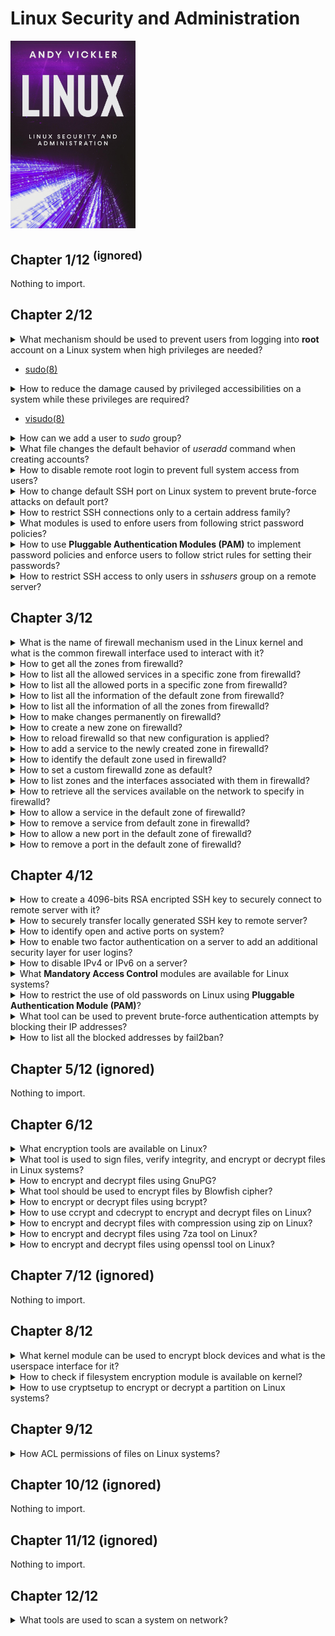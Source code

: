 # Linux Security and Administration
<img src="../covers/linux-security-and-administration.jpg" width="200"/>

## Chapter 1/12 <sup>(ignored)</sup>

Nothing to import.

## Chapter 2/12

<details>
<summary>What mechanism should be used to prevent users from logging into <b>root</b> account on a Linux system when high privileges are needed?</summary>

> Using `sudo` accounts.
>
> ---
> **Resources**
> -
> ---
> **References**
> ---
</details>

* [sudo(8)](https://manpages.org/sudo/8)

<details>
<summary>How to reduce the damage caused by privileged accessibilities on a system while these privileges are required?</summary>

> Using a limited access account and by separating fine grained privileges into activities, causes damage to whole system reduced.
>
> ---
> **Resources**
> -
> ---
> **References**
> ---
</details>

* [visudo(8)](https://manpages.org/visudo/8)

<details>
<summary>How can we add a user to <i>sudo</i> group?</summary>

> On account creation:
>
> ```sh
> useradd -s /bin/bash -m -G sudo <username>
> ``````
>
> > After account creation:
>
> ```sh
> usermod -a -G sudo <username>
> ``````
>
> ---
> **Resources**
> -
> ---
> **References**
> - [useradd(8)](https://manpages.org/useradd/8)
> ---
</details>


<details>
<summary>What file changes the default behavior of <i>useradd</i> command when creating accounts?</summary>

> ```sh
> /etc/login.defs
> ``````
>
> ---
> **Resources**
> -

> **References**
> - [login.defs(5)](https://manpages.org/logindefs/5)
---
</details>

<details>
<summary>How to disable remote root login to prevent full system access from users?</summary>

> Set following configuration variable to `no` in `sshd` configuration:
>
> ```sh
> sudoedit /etc/ssh/sshd_config
> ``````
>
> ```conf
> PermitRootLogin no
> ``````
>
> And restart `sshd.service` on `systemd`:
>
> ```sh
> sudo systemctl restart sshd.service
> ``````
>
> ---
> **Resources**
> -

> **References**
> - [sshd\_config(5)](https://manpages.org/sshd_config/5)
> ---
</details>

<details>
<summary>How to change default SSH port on Linux system to prevent brute-force attacks on default port?</summary>

> ```sh
> sudoedit /etc/ssh/sshd_config
> ``````
>
> ```conf
> Port 9292
> ``````
>
> ---
> **Resources**
> -
> ---
> **References**
> ---
</details>

<details>
<summary>How to restrict SSH connections only to a certain address family?</summary>

> ```sh
> sudoedit /etc/ssh/sshd_config
> ``````
>
> ```conf
> AddressFamily inet
> ``````
>
> ```sh
> sudo systemctl reload ssh
> ``````
>
> ---
> **Resources**
> -
>
> ---
> **References**
> ---
</details>

<details>
<summary>What modules is used to enfore users from following strict password policies?</summary>

> **Pluggable Authentication Modules (PAM)**
>
> **CentOS** and **Red Hat** distros already come with **PAM** enabled.
>
> *archlinux*
> ```sh
> sudo pacman -S pam
> ``````
>
> *debian*
> ```sh
> sudo apt install libpam-cracklib
> ``````
>
> ---
> **Resources**
> -

> **References**
> - [pam(8)](https://manpages.org/pam/8)
> ---
</details>

<details>
<summary>How to use <b>Pluggable Authentication Modules (PAM)</b> to implement password policies and enforce users to follow strict rules for setting their passwords?</summary>

> Configure **PAM** by editing following configuration file:
>
> ```sh
> sudoedit /etc/pam.d/passwd
> ``````
>
> Uncomment the line having following content:
>
> ```conf
> password required pam_cracklib.so difok=2 minlen=8 dcredit=2 ocredit=2 retry=3
> ``````
>
> * `difok`: check the number of characters used in the current password compared to previous one.
> * `minlen`: minimum length every password should have.
> * `dcredit`: the least number of numerals every password should have.
> * `ocredit`: the least number of special characters(?) every password should have.
> * `retry`: the number of times users can enter an incorrect password before getting locked.
>
> ---
> **Resources**
> -
>
> ---
> **References**
> - [pam.d(5)](https://manpages.org/pamd/5)
> - [pam.conf(5)](https://manpages.org/pamconf/5)
> ---
</details>

<details>
<summary>How to restrict SSH access to only users in <i>sshusers</i> group on a remote server?</summary>

> Create a new group called `sshusers`:
>
> ```sh
> sudo groupadd sshusers
> ``````
>
> Add appropriate users to this group:
>
> ```sh
> sudo usermod -a -G sshusers <username>
> ``````
>
> Allow users of this group to login in `/etc/ssh/sshd_config` configuration file:
>
> ```sh
> AllowGroups sshusers
> ``````
>
> Restart `sshd.service`:
>
> ```sh
> sudo systemctl restart sshd.service
> ``````
>
> Using this configuration, a user who does not belong to this specific group
> will be prevented to access to the server over SSH; their passwords may be
> entered correctly, but they will not be given access. This reduces the chance
> of people hacking the server through brute force attacks.
>
> ---
> **Resources**
> -
>
> ---
> **References**
> - [ssh(1)](https://manpages.org/ssh/1)
> - [sshd(8)](https://manpages.org/sshd/8)
> - [sshd\_config(5)](https://manpages.org/sshd_config/5)
---
</details>

## Chapter 3/12

<details>
<summary>What is the name of firewall mechanism used in the Linux kernel and what is the common firewall interface used to interact with it?</summary>

> - `netfilter` is the Linux firewall implemented in kernel.
> - `iptables` is a simple firewall interface to `netfilter`.
> - `firewalld` is also a commonly used firewall interface to `netfilter`.
>
> *archlinux*
> ```sh
> sudo pacman -S iptables firewalld
> ``````
>
> Enable only one of interfaces:
>
> ```sh
> sudo systemctl enable --now firewalld
> ``````
>
> ---
> **Resources**
> -
> ---
> **References**
> ---
</details>

<details>
<summary>How to get all the zones from firewalld?</summary>

> ```sh
> firewall-cmd --get-zones
> ``````
>
> ---
> **Resources**
> -
> ---
> **References**
> ---
</details>

<details>
<summary>How to list all the allowed services in a specific zone from firewalld?</summary>

> ```sh
> sudo firewall-cmd --zone public --list-services
> ``````
>
> ---
> **Resources**
> -
> ---
> **References**
> ---
</details>

<details>
<summary>How to list all the allowed ports in a specific zone from firewalld?</summary>

> ```sh
> sudo firewall-cmd --zone public --list-ports
> ``````
>
> ---
> **Resources**
> -
> ---
> **References**
> ---
</details>

<details>
<summary>How to list all the information of the default zone from firewalld?</summary>

> ```sh
> sudo firewall-cmd --list-all
> ``````
>
> ---
> **Resources**
> -
>
> ---
> **References**
> ---
</details>

<details>
<summary>How to list all the information of all the zones from firewalld?</summary>

> ```sh
> sudo firewall-cmd --list-all-zones
> ``````
>
> ---
> **Resources**
> -
>
> ---
> **References**
> ---
</details>

<details>
<summary>How to make changes permanently on firewalld?</summary>

> Use `--permanent` optional argument to make changes take effect even after reboot.
>
> ---
> **Resources**
> -
> ---
> **References**
> ---
</details>

<details>
<summary>How to create a new zone on firewalld?</summary>

> ```sh
> sudo firewall-cmd --new-zone corp --permanent
> ``````
>
> ---
> **Resources**
> -
> ---
> **References**
> ---
</details>

<details>
<summary>How to reload firewalld so that new configuration is applied?</summary>

> ```sh
> sudo firewall-cmd --reload
> ``````
>
> ---
> **Resources**
> -
> ---
> **References**
> ---
</details>

<details>
<summary>How to add a service to the newly created zone in firewalld?</summary>

> ```sh
> sudo firewall-cmd --zone corp --add-service ssh --permanent
> sudo firewall-cmd --reload
> ``````
>
> ---
> **Resources**
> -
> ---
> **References**
> ---
</details>

<details>
<summary>How to identify the default zone used in firewalld?</summary>

> ```sh
> sudo firewall-cmd --get-default
> ``````
>
> ---
> **Resources**
> -
> ---
> **References**
> ---
</details>

<details>
<summary>How to set a custom firewalld zone as default?</summary>

> You should already allow `ssh` service in new zone to prevent losing access to the server once new zone was set to the interface.
>
> The firewalld will access the default zone for every command is used unless any other zone is specified.
>
> ```sh
> sudo firewall-cmd --change-interface <interface> --zone corp --permanent
> sudo firewall-cmd --set-default corp
> ``````
>
> ---
> **Resources**
> -
> ---
> **References**
> ---
</details>

<details>
<summary>How to list zones and the interfaces associated with them in firewalld?</summary>

> ```sh
> sudo firewall-cmd --get-active-zones
> ``````
>
> ---
> **Resources**
> -

> **References**
> ---
</details>

<details>
<summary>How to retrieve all the services available on the network to specify in firewalld?</summary>

> ```sh
> sudo firewall-cmd --get-services
> ``````
>
> ---
> **Resources**
> -
> ---
> **References**
> ---
</details>

<details>
<summary>How to allow a service in the default zone of firewalld?</summary>

> ```sh
> sudo systemctl enable --now <service>
> sudo firewall-cmd --add-service <service> --permanent
> sudo firewall-cmd --reload
> ``````
>
> ---
> **Resources**
> -
> ---
> **References**
> ---
</details>

<details>
<summary>How to remove a service from default zone in firewalld?</summary>

> ```sh
> sudo firewall-cmd --remove-service <service> --permanent
> sudo firewall-cmd --reload
> sudo systemctl disable --now <service>
> ``````
>
> ---
> **Resources**
> -
>
> ---
> **References**
> ---
</details>

<details>
<summary>How to allow a new port in the default zone of firewalld?</summary>

> ```sh
> sudo firewall-cmd --add-port 1622/tcp --permanent
> sudo firewall-cmd --reload
> ``````
>
> ---
> **Resources**
> -
> ---
> **References**
> ---
</details>

<details>
<summary>How to remove a port in the default zone of firewalld?</summary>

> ```sh
> sudo firewall-cmd --remove-port 1622/tcp --permanent
> sudo fierwall-cmd --reload
> ``````
>
> ---
> **Resources**
> -
>
> ---
> **References**
> ---
</details>

## Chapter 4/12

<details>
<summary>How to create a 4096-bits RSA encripted SSH key to securely connect to remote server with it?</summary>

> ```sh
> ssh-keygen -t rsa -b 4096 -C "user@domain.tld" -f ~/.ssh/user_rsa
> ``````
>
> ---
> **Resources**
> -
> ---
> **References**
> ---
</details>

<details>
<summary>How to securely transfer locally generated SSH key to remote server?</summary>

> ```sh
> ssh-copy-id -i ~/.ssh/user_rsa.pub -p <port> user@domain.tld
> ``````
>
> ---
> **Resources**
> -
>
> ---
> **References**
> ---
</details>

<details>
<summary>How to identify open and active ports on system?</summary>

> *deprecated*
> ```sh
> netstat -tuwlpn
> ``````
>
> *common*
> ```sh
> ss -tuwlpn
> ``````
>
> ---
> **Resources**
> -
> ---
> **References**
> ---
</details>

<details>
<summary>How to enable two factor authentication on a server to add an additional security layer for user logins?</summary>

> *archlinux*
> ```sh
> sudo pacman -S libpam-google-authenticator
> ``````
>
> *debian*
> ```sh
> sudo apt install libpam-google-authenticator
> ``````
>
> Setup a key:
>
> ```sh
> google-authenticator
> ``````
>
> Edit `sshd` service configuration:
>
> ```sh
> sudoedit /etc/ssh/sshd_config
> ``````
>
> ```conf
> UsePAM yes
> ChallengeResponseAuthentication yes
> ``````
>
> ```sh
> sudo systemctl reload sshd
> ``````
>
> Edit `pam` configuration:
>
> ```sh
> sudoedit /etc/pam.d/sshd
> ``````
>
> Add the following line:
>
> ```conf
> auth    required    pam_google_authenticator.so
> ``````
>
> ---
> **Resources**
> -
>
> ---
> **References**
> ---
</details>

<details>
<summary>How to disable IPv4 or IPv6 on a server?</summary>

> ```sh
> sudoedit /etc/sysconfig/network
> ``````
>
> ```conf
> NETWORKING_IPV6=no
> IPV6INIT=no
> ``````
>
> ---
> **Resources**
> -
> ---
> **References**
> ---
</details>

<details>
<summary>What <b>Mandatory Access Control</b> modules are available for Linux systems?</summary>

> ```sh
> sudo apt install selinux-basics selinux-policy-default auditd
> ``````
>
> ---
> **Resources**
> -
> ---
> **References**
> ---
</details>

<details>
<summary>How to restrict the use of old passwords on Linux using <b>Pluggable Authentication Module (PAM)</b>?</summary>

> Edit **PAM** configuration file:
>
> ```sh
> sudoedit /etc/pam.d/system-auth
> ``````
>
> Add following lines:
>
> ```conf
> auth    sufficient  pam_unix.so likeauth nullok
> password    sufficient  pam_unix.so nullok use_authtok sha256 shadow remember=5
> ``````
>
> ---
> **Resources**
> -
> ---
> **References**
> ---
</details>

<details>
<summary>What tool can be used to prevent brute-force authentication attempts by blocking their IP addresses?</summary>

> `fail2ban` tool blocks frequently attempted login attempts.
>
> *archlinux*
> ```sh
> sudo pacman -S fail2ban
> ``````
>
> Configure the service by copying sample config file:
>
> ```sh
> cp /etc/fail2ban/jail.conf /etc/fail2ban/jail.local
> sudoedit /etc/fail2ban/jail.local
> ``````
>
> ```conf
> [sshd]
> enabled = true
> port = ssh
> protocol = tcp
> filter = sshd
> logpath = /var/log/secure
> maxretry = 5
> findtime = 600
> bantime = 600
> ``````
>
> ```sh
> sudo systemctl restart fail2ban
> ``````
>
> ---
> **Resources**
> -
>
> ---
> **References**
> ---
</details>

<details>
<summary>How to list all the blocked addresses by fail2ban?</summary>

> ```sh
> sudo fail2ban-client status ssh
> ``````
>
> ---
> **Resources**
> -
> ---
> **References**
> ---
</details>

## Chapter 5/12 (ignored)

Nothing to import.

## Chapter 6/12

<details>
<summary>What encryption tools are available on Linux?</summary>

> * gpg
> * bcrypt
> * ccrypt
> * zip (4-zip)
> * 7za (7-zip)
> * openssl
>
> ---
> **Resources**
> -
> ---
> **References**
> ---
</details>

<details>
<summary>What tool is used to sign files, verify integrity, and encrypt or decrypt files in Linux systems?</summary>

> **GNU Privacy Guard** or **GnuPG**
>
> *archlinux*
> ```sh
> sudo pacman -S gnupg
> ``````
>
> *debian*
> ```sh
> sudo apt install gnupg
> ``````
>
> ---
> **Resources**
> -
>
> ---
> **References**
> - [gnupg(7)](https://manpages.org/gnupg/7)
> - [gpgconf(1)](https://manpages.org/gnupg/1)
> - [gpg-agent(1)](https://manpages.org/gnupg/1)
> ---
</details>

<details>
<summary>How to encrypt and decrypt files using GnuPG?</summary>

> Encrypt:
>
> ```sh
> gpg -c <file>
> ``````
>
> Decrypt:
>
> ```sh
> gpg <file>
> ``````
>
> ---
> **Resources**
> -
> ---
> **References**
> ---
</details>

<details>
<summary>What tool should be used to encrypt files by Blowfish cipher?</summary>

> *archlinux*
> ```sh
> sudo pacman -S cryptsetup
> ``````
>
> *debian*
> ```sh
> sudo apt install bcrypt
> ``````
>
> ---
> **Resources**
> -
>
> ---
> **References**
> - [bcrypt(1)](https://manpages.org/bcrypt/1)
---
</details>

<details>
<summary>How to encrypt or decrypt files using bcrypt?</summary>

> Encrypt:
>
> ```sh
> bcrypt <file>.ext
> ``````
>
> Decrypt:
>
> ```sh
> bcrypt <file>.bfe
> ``````
>
> ---
> **Resources**
> -
> ---
> **References**
> ---
</details>

<details>
<summary>How to use ccrypt and cdecrypt to encrypt and decrypt files on Linux?</summary>

> Encrypt:
>
> ```sh
> ccrypt <file>
> ``````
>
> Decrypt:
>
> ```sh
> cdecrypt <file>.cpt
> ``````
>
> ---
> **Resources**
> -
>
> ---
> **References**
> ---
</details>

<details>
<summary>How to encrypt and decrypt files with compression using zip on Linux?</summary>

> Encrypt:
>
> ```sh
> zip -p <pass> <output.zip> files...
> ``````
>
> Decrypt:
>
> ```sh
> unzip <output.zip>
> ``````
>
> ---
> **Resources**
> -
> ---
> **References**
> ---
</details>

<details>
<summary>How to encrypt and decrypt files using 7za tool on Linux?</summary>

> ```sh
> 7za a -t zip -p -mem=aes256 output.zip files...
> 7za output.zip
> ``````
>
> ---
> **Resources**
> -
> ---
> **References**
> ---
</details>

<details>
<summary>How to encrypt and decrypt files using openssl tool on Linux?</summary>

> ```sh
> openssl enc -aes-256-cbc -in file -out output.dat
> openssl enc -aes-256-cbc -d -in output.dat > file
> ``````
>
> ---
> **Resources**
> -
> ---
> **References**
> ---
</details>

## Chapter 7/12 (ignored)

Nothing to import.

## Chapter 8/12

<details>
<summary>What kernel module can be used to encrypt block devices and what is the userspace interface for it?</summary>

> dm-crypt
>
> *archlinux*
> ```sh
> sudo pacman -S cryptsetup
> ``````
>
> *debian*
> ```sh
> sudo apt install cryptset
> ``````
>
> ---
> **Resources**
> -
> ---
> **References**
> ---
</details>

<details>
<summary>How to check if filesystem encryption module is available on kernel?</summary>

> ```sh
> gunzip -c /proc/config.gz | grep CONFIG_DM_CRYPT
> ``````
>
> ---
> **Resources**
> -
> ---
> **References**
> ---
</details>

<details>
<summary>How to use cryptsetup to encrypt or decrypt a partition on Linux systems?</summary>

> ```sh
> cryptsetup --version
> cryptsetup open /dev/sda1 encrypted_partition
> cryptsetup close encrypted_partition
> ``````
>
> ---
> **Resources**
> -
>
> ---
> **References**
> ---
</details>

## Chapter 9/12

<details>
<summary>How ACL permissions of files on Linux systems?</summary>

> ```sh
> getfacl <file>
> setfacl -m u::r <file>
> setfacl -x m::rx <file>
> ``````
>
> ---
> **Resources**
> -
>
> ---
> **References**
> - [acl(5)](https://manpages.org/acl/5)
> - [getfacl(1)](https://manpages.org/getfacl/1)
> - [setfacl(1)](https://manpages.org/setfacl/1)
> - [chacl(1)](https://manpages.org/chacl/1)
> ---
</details>

## Chapter 10/12 (ignored)

Nothing to import.

## Chapter 11/12 (ignored)

Nothing to import.

## Chapter 12/12

<details>
<summary>What tools are used to scan a system on network?</summary>

> - ping
> - traceroute
> - nmap
>
> ---
> **Resources**
> -
> ---
> **References**
> ---
</details>
